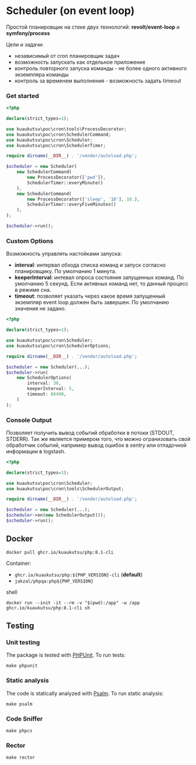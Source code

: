 # Scheduler (on event loop)

Простой планировщик на стеке двух технологий: **revolt/event-loop** и **symfony/process** 

Цели и задачи:

- независимый от cron планировщик задач
- возможность запускать как отдельное приложение
- контроль повторного запуска команды - не более одного активного экземпляра команды
- контроль за временем выполнения - возможность задать timeout

### Get started

```php
<?php

declare(strict_types=1);

use kuaukutsu\poc\cron\tools\ProcessDecorator;
use kuaukutsu\poc\cron\SchedulerCommand;
use kuaukutsu\poc\cron\Scheduler;
use kuaukutsu\poc\cron\SchedulerTimer;

require dirname(__DIR__) . '/vendor/autoload.php';

$scheduler = new Scheduler(
    new SchedulerCommand(
        new ProcessDecorator(['pwd']),
        SchedulerTimer::everyMinute()
    ),
    new SchedulerCommand(
        new ProcessDecorator(['sleep', '10'], 10.),
        SchedulerTimer::everyFiveMinutes()
    ),
);

$scheduler->run();
```

### Custom Options

Возможность управлять настойками запуска:

- **interval**: интервал обхода списка команд и запуск согласно планировщику. По умолчанию 1 минута.
- **keeperInterval**: интевал опроса состояния запущенных команд. По умолчанию 5 секунд. Если активных команд нет, то данный процесс в режиме сна.
- **timeout**: позволяет указать через какое время запущенный экземпляр event loop должен быть завершен. По умолчанию значения не задано.

```php
<?php

declare(strict_types=1);

use kuaukutsu\poc\cron\Scheduler;
use kuaukutsu\poc\cron\SchedulerOptions;

require dirname(__DIR__) . '/vendor/autoload.php';

$scheduler = new Scheduler(...);
$scheduler->run(
    new SchedulerOptions(
        interval: 30,
        keeperInterval: 5,
        timeout: 86400,
    )
);
```

### Console Output

Позволяет получить вывод событий обработки в потоки (STDOUT, STDERR).
Так же является примером того, что можно огранизовать свой обработчик событий, 
например вывод ошибок в sentry или отладочной информации в logstash.

```php
<?php

declare(strict_types=1);

use kuaukutsu\poc\cron\Scheduler;
use kuaukutsu\poc\cron\tools\SchedulerOutput;

require dirname(__DIR__) . '/vendor/autoload.php';

$scheduler = new Scheduler(...);
$scheduler->on(new SchedulerOutput());
$scheduler->run();
```

## Docker

```shell
docker pull ghcr.io/kuaukutsu/php:8.1-cli
```

Container: 
- `ghcr.io/kuaukutsu/php:${PHP_VERSION}-cli` (**default**)
- `jakzal/phpqa:php${PHP_VERSION}`

shell

```shell
docker run --init -it --rm -v "$(pwd):/app" -w /app ghcr.io/kuaukutsu/php:8.1-cli sh
```

## Testing

### Unit testing

The package is tested with [PHPUnit](https://phpunit.de/). To run tests:

```shell
make phpunit
```

### Static analysis

The code is statically analyzed with [Psalm](https://psalm.dev/). To run static analysis:

```shell
make psalm
```

### Code Sniffer

```shell
make phpcs
```

### Rector

```shell
make rector
```
